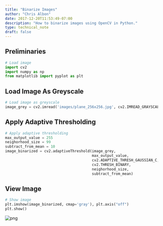```yaml
---
title: "Binarize Images"
author: "Chris Albon"
date: 2017-12-20T11:53:49-07:00
description: "How to binarize images using OpenCV in Python."
type: technical_note
draft: false
---
```

## Preliminaries


```python
# Load image
import cv2
import numpy as np
from matplotlib import pyplot as plt
```

## Load Image As Greyscale


```python
# Load image as greyscale
image_grey = cv2.imread('images/plane_256x256.jpg', cv2.IMREAD_GRAYSCALE)
```

## Apply Adaptive Thresholding


```python
# Apply adaptive thresholding
max_output_value = 255
neighorhood_size = 99
subtract_from_mean = 10
image_binarized = cv2.adaptiveThreshold(image_grey, 
                                        max_output_value, 
                                        cv2.ADAPTIVE_THRESH_GAUSSIAN_C, 
                                        cv2.THRESH_BINARY, 
                                        neighorhood_size, 
                                        subtract_from_mean)
```

## View Image


```python
# Show image
plt.imshow(image_binarized, cmap='gray'), plt.axis("off")
plt.show()
```


![png](binarize_image_8_0.png)

